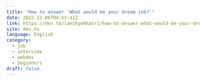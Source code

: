 ```yaml
---
title: "How to answer 'What would be your dream job?'"
date: 2022-12-06T04:53:41Z
link: https://dev.to/lakshyakhatri/how-to-answer-what-would-be-your-dream-job-hbh?utm_medium=RSS&utm_source=news.12bit.vn
site: dev.to
language: English
category:
  - job
  - interview
  - webdev
  - beginners
draft: false
---
```


